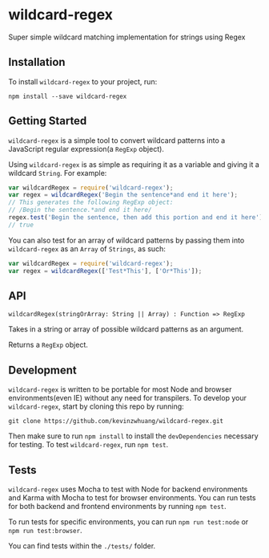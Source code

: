 # wildcard-regex
Super simple wildcard matching implementation for strings using Regex

## Installation

To install `wildcard-regex` to your project, run:

```
npm install --save wildcard-regex
```

## Getting Started

`wildcard-regex` is a simple tool to convert wildcard patterns into a JavaScript
regular expression(a `RegExp` object).

Using `wildcard-regex` is as simple as requiring it as a variable and giving it
a wildcard `String`. For example:

```js
var wildcardRegex = require('wildcard-regex');
var regex = wildcardRegex('Begin the sentence*and end it here');
// This generates the following RegExp object:
// /Begin the sentence.*and end it here/
regex.test('Begin the sentence, then add this portion and end it here');
// true
```

You can also test for an array of wildcard patterns by passing them into
`wildcard-regex` as an `Array` of `Strings`, as such:

```js
var wildcardRegex = require('wildcard-regex');
var regex = wildcardRegex(['Test*This'], ['Or*This']);
```

## API

`wildcardRegex(stringOrArray: String || Array) : Function => RegExp`

Takes in a string or array of possible wildcard patterns as an argument.

Returns a `RegExp` object.

## Development

`wildcard-regex` is written to be portable for most Node and browser
environments(even IE) without any need for transpilers. To develop your
`wildcard-regex`, start by cloning this repo by running:

```
git clone https://github.com/kevinzwhuang/wildcard-regex.git
```

Then make sure to run `npm install` to install the `devDependencies` necessary
for testing. To test `wildcard-regex`, run `npm test`.

## Tests

`wildcard-regex` uses Mocha to test with Node for backend environments and
Karma with Mocha to test for browser environments. You can run tests for both
backend and frontend environments by running `npm test`.

To run tests for specific environments, you can run `npm run test:node` or `npm
run test:browser`.

You can find tests within the `./tests/` folder.
